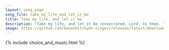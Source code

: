 ```yaml
---
layout: song_page
song_file: take_my_life_and_let_it_be
title: Take my life, and let it be
description: "Take my life, and let it be consecrated, Lord, to thee. Take my moments and my days; let them flow in ceaseless praise, let them flow in ceaseless pra... theist 4part acapella 5verse musicbyother textbyother"
image: https://github.com/kenanbit/hymn-singer/releases/latest/download/take_my_life_and_let_it_be-trad.png
---
```


{% include choice_and_music.html %}